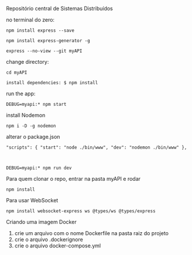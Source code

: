 Repositório central de Sistemas Distribuídos

no terminal do zero:

    npm install express --save

    npm install express-generator -g

    express --no-view --git myAPI


change directory:  

    cd myAPI

    install dependencies: $ npm install


run the app: 

    DEBUG=myapi:* npm start


install Nodemon

    npm i -D -g nodemon


alterar o package.json 

    "scripts": { "start": "node ./bin/www", "dev": "nodemon ./bin/www" },



    DEBUG=myapi:* npm run dev



Para quem clonar o repo, entrar na pasta myAPI e rodar

    npm install


Para usar WebSocket

    npm install websocket-express ws @types/ws @types/express


Criando uma imagem Docker

1. crie um arquivo com o nome Dockerfile na pasta raiz do projeto
2. crie o arquivo .dockerignore
3. crie o arquivo docker-compose.yml


    